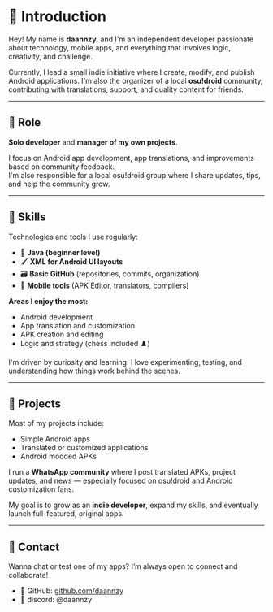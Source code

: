 # 👋 Introduction  
Hey! My name is **daannzy**, and I'm an independent developer passionate about technology, mobile apps, and everything that involves logic, creativity, and challenge.

Currently, I lead a small indie initiative where I create, modify, and publish Android applications. I'm also the organizer of a local **osu!droid** community, contributing with translations, support, and quality content for friends.

---

## 💼 Role  
**Solo developer** and **manager of my own projects**.

I focus on Android app development, app translations, and improvements based on community feedback.  
I'm also responsible for a local osu!droid group where I share updates, tips, and help the community grow.

---

## 🧠 Skills  
Technologies and tools I use regularly:

- 🧩 **Java (beginner level)**  
- 🖌️ **XML for Android UI layouts**  
- 🗃️ **Basic GitHub** (repositories, commits, organization)  
- 📱 **Mobile tools** (APK Editor, translators, compilers)

**Areas I enjoy the most:**

- Android development  
- App translation and customization  
- APK creation and editing  
- Logic and strategy (chess included ♟️)

I'm driven by curiosity and learning. I love experimenting, testing, and understanding how things work behind the scenes.

---

## 📂 Projects  
Most of my projects include:

- Simple Android apps  
- Translated or customized applications  
- Android modded APKs

I run a **WhatsApp community** where I post translated APKs, project updates, and news — especially focused on osu!droid and Android customization fans.

My goal is to grow as an **indie developer**, expand my skills, and eventually launch full-featured, original apps.

---

## 🤝 Contact  
Wanna chat or test one of my apps? I’m always open to connect and collaborate!

- 🔗 GitHub: [github.com/daannzy](https://github.com/daannzy)  
- 💬 discord: @daannzy
